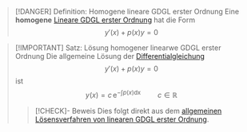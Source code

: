 > [!DANGER] Definition: Homogene lineare GDGL erster Ordnung
> Eine **homogene** [Lineare GDGL erster Ordnung](Lineare%20GDGL%20erster%20Ordnung.md) hat die Form
> $$y'(x) + p(x)y = 0$$

> [!IMPORTANT] Satz: Lösung homogener linearwe GDGL erster Ordnung
> Die allgemeine Lösung der [Differentialgleichung](../../../Differentialgleichung.md)
> $$y'(x) + p(x)y = 0$$
> ist 
> $$y(x) = c\,\mathrm{e}^{-\int p(x)\mathop{\mathrm{d}x}} \qquad c\in\mathbb{R}$$
> > [!CHECK]- Beweis
> > Dies folgt direkt aus dem [allgemeinen Lösensverfahren von linearen GDGL erster Ordnung](Lösen%20von%20linearen%20GDGL%20erster%20Ordnung.md).
